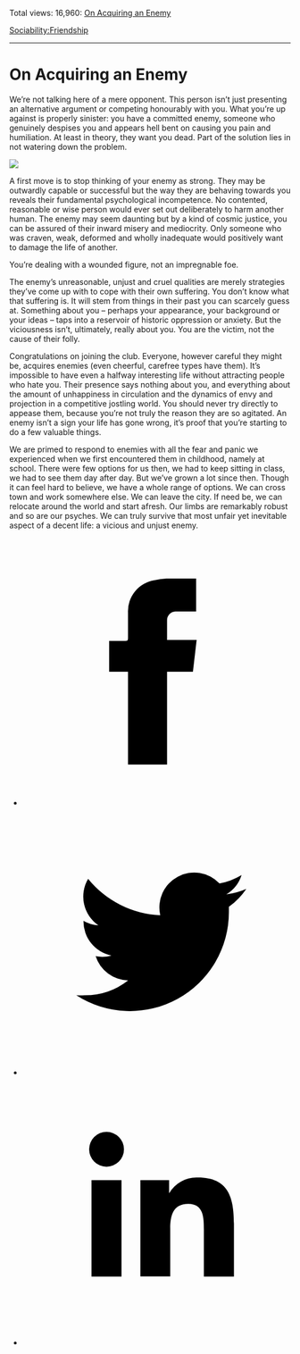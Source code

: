 Total views: 16,960: [On Acquiring an Enemy](https://www.theschooloflife.com/thebookoflife/on-acquiring-an-enemy/)

[Sociability:](https://www.theschooloflife.com/thebookoflife/category/sociability/)[Friendship](https://www.theschooloflife.com/thebookoflife/category/sociability/friendship/)

* * *

# On Acquiring an Enemy
<style>
						.alignnone {
  display: block;
  margin-left: auto;
  margin-right: auto;
  align: center:
}

.addtoany_share_save_container {
display:none;
}

.wp-block-image {
		display: block;
  margin-left: auto;
  margin-right: auto;
  width: 50%;
}

.aligncenter {
display: block;
  margin-left: auto;
  margin-right: auto;
  align: center:
}

@media only screen and (max-width: 500px) {
  .wp-block-image {
		display: block;
  margin-left: auto;
  margin-right: auto;
  width: 100%;
} }

h1 {max-width: 600px !important;
}
.s18-single-post .content-area .site-main article .post-cat-header-display + .old-wrapper p {
    font-size: 1.200em
}
						</style>

We’re not talking here of a mere opponent. This person isn’t just presenting an alternative argument or competing honourably with you. What you’re up against is properly sinister: you have a committed enemy, someone who genuinely despises you and appears hell bent on causing you pain and humiliation. At least in theory, they want you dead. Part of the solution lies in not watering down the problem.

![](https://www.theschooloflife.com/thebookoflife/wp-content/uploads/2017/11/dc43267aefb703ffb7156cf6f69f4de0-male-portraits-portrait-paintings.jpg)

A first move is to stop thinking of your enemy as strong. They may be outwardly capable or successful but the way they are behaving towards you reveals their fundamental psychological incompetence. No contented, reasonable or wise person would ever set out deliberately to harm another human. The enemy may seem daunting but by a kind of cosmic justice, you can be assured of their inward misery and mediocrity. Only someone who was craven, weak, deformed and wholly inadequate would positively want to damage the life of another.

You’re dealing with a wounded figure, not an impregnable foe.

The enemy’s unreasonable, unjust and cruel qualities are merely strategies they’ve come up with to cope with their own suffering. You don’t know what that suffering is. It will stem from things in their past you can scarcely guess at. Something about you – perhaps your appearance, your background or your ideas – taps into a reservoir of historic oppression or anxiety. But the viciousness isn’t, ultimately, really about you. You are the victim, not the cause of their folly.

Congratulations on joining the club. Everyone, however careful they might be, acquires enemies (even cheerful, carefree types have them). It’s impossible to have even a halfway interesting life without attracting people who hate you. Their presence says nothing about you, and everything about the amount of unhappiness in circulation and the dynamics of envy and projection in a competitive jostling world. You should never try directly to appease them, because you’re not truly the reason they are so agitated. An enemy isn’t a sign your life has gone wrong, it’s proof that you’re starting to do a few valuable things.

We are primed to respond to enemies with all the fear and panic we experienced when we first encountered them in childhood, namely at school. There were few options for us then, we had to keep sitting in class, we had to see them day after day. But we’ve grown a lot since then. Though it can feel hard to believe, we have a whole range of options. We can cross town and work somewhere else. We can leave the city. If need be, we can relocate around the world and start afresh. Our limbs are remarkably robust and so are our psyches. We can truly survive that most unfair yet inevitable aspect of a decent life: a vicious and unjust enemy.

<style>
    .iframe-class { display: block !important; }
</style>

- [<svg xmlns="http://www.w3.org/2000/svg" viewbox="0 0 26 26"><title>Facebook</title>
                    <g>
                        <path d="M8.38,10H9.92c.2,0,.29,0,.29-.28,0-.82,0-1.64,0-2.46a3.05,3.05,0,0,1,2.57-3.15A7.22,7.22,0,0,1,14,3.95c.86,0,1.71,0,2.57,0h.25v3.2h-2A.85.85,0,0,0,14,8c0,.62,0,1.24,0,1.91h2.87L16.51,13H14v9H10.21V13H8.38Z"></path>
                    </g>
                </svg>](http://www.facebook.com/sharer/sharer.php?u=https://www.theschooloflife.com/thebookoflife/on-acquiring-an-enemy/)
- [<svg xmlns="http://www.w3.org/2000/svg" viewbox="0 0 26 26"><title>Twitter</title>
                    <path d="M21.69,7.9a6.75,6.75,0,0,1-1.94.53,3.39,3.39,0,0,0,1.48-1.87,6.76,6.76,0,0,1-2.14.82,3.38,3.38,0,0,0-5.75,3.08,9.59,9.59,0,0,1-7-3.53,3.38,3.38,0,0,0,1,4.51A3.36,3.36,0,0,1,5.89,11v0A3.38,3.38,0,0,0,8.6,14.37a3.39,3.39,0,0,1-1.53.06,3.38,3.38,0,0,0,3.15,2.35A6.78,6.78,0,0,1,6,18.22a6.87,6.87,0,0,1-.81,0A9.6,9.6,0,0,0,20,10.08q0-.22,0-.44A6.86,6.86,0,0,0,21.69,7.9Z"></path>
                </svg>](http://twitter.com/share?url=https://www.theschooloflife.com/thebookoflife/on-acquiring-an-enemy/&text=&via=theschooloflife)
- [<svg xmlns="http://www.w3.org/2000/svg" viewbox="0 0 26 26"><title>LinkedIn</title>
<path class="cls-2" d="M6.67,10H9.58v9.36H6.67ZM8.13,5.32A1.69,1.69,0,1,1,6.44,7,1.69,1.69,0,0,1,8.13,5.32"></path><path class="cls-2" d="M11.41,10H14.2v1.28h0A3.06,3.06,0,0,1,17,9.75c2.95,0,3.49,1.94,3.49,4.46v5.14H17.57V14.79c0-1.09,0-2.48-1.51-2.48s-1.75,1.18-1.75,2.4v4.63H11.41Z"></path></svg>](https://www.linkedin.com/shareArticle?mini=true&url=https://www.theschooloflife.com/thebookoflife/on-acquiring-an-enemy/)
